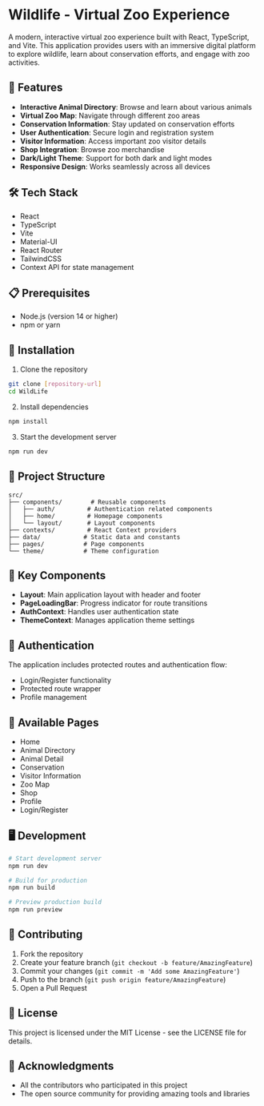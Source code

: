 # Wildlife - Virtual Zoo Experience

A modern, interactive virtual zoo experience built with React, TypeScript, and Vite. This application provides users with an immersive digital platform to explore wildlife, learn about conservation efforts, and engage with zoo activities.

## 🚀 Features

- **Interactive Animal Directory**: Browse and learn about various animals
- **Virtual Zoo Map**: Navigate through different zoo areas
- **Conservation Information**: Stay updated on conservation efforts
- **User Authentication**: Secure login and registration system
- **Visitor Information**: Access important zoo visitor details
- **Shop Integration**: Browse zoo merchandise
- **Dark/Light Theme**: Support for both dark and light modes
- **Responsive Design**: Works seamlessly across all devices

## 🛠️ Tech Stack

- React 
- TypeScript
- Vite
- Material-UI
- React Router
- TailwindCSS
- Context API for state management

## 📋 Prerequisites

- Node.js (version 14 or higher)
- npm or yarn

## 🔧 Installation

1. Clone the repository
```bash
git clone [repository-url]
cd WildLife
```

2. Install dependencies
```bash
npm install
```

3. Start the development server
```bash
npm run dev
```

## 📁 Project Structure

```
src/
├── components/        # Reusable components
│   ├── auth/         # Authentication related components
│   ├── home/         # Homepage components
│   └── layout/       # Layout components
├── contexts/         # React Context providers
├── data/            # Static data and constants
├── pages/           # Page components
└── theme/           # Theme configuration
```

## 🎨 Key Components

- **Layout**: Main application layout with header and footer
- **PageLoadingBar**: Progress indicator for route transitions
- **AuthContext**: Handles user authentication state
- **ThemeContext**: Manages application theme settings

## 🔐 Authentication

The application includes protected routes and authentication flow:
- Login/Register functionality
- Protected route wrapper
- Profile management

## 🎯 Available Pages

- Home
- Animal Directory
- Animal Detail
- Conservation
- Visitor Information
- Zoo Map
- Shop
- Profile
- Login/Register

## 🖥️ Development

```bash
# Start development server
npm run dev

# Build for production
npm run build

# Preview production build
npm run preview
```

## 🤝 Contributing

1. Fork the repository
2. Create your feature branch (`git checkout -b feature/AmazingFeature`)
3. Commit your changes (`git commit -m 'Add some AmazingFeature'`)
4. Push to the branch (`git push origin feature/AmazingFeature`)
5. Open a Pull Request

## 📝 License

This project is licensed under the MIT License - see the LICENSE file for details.

## 🙏 Acknowledgments

- All the contributors who participated in this project
- The open source community for providing amazing tools and libraries
